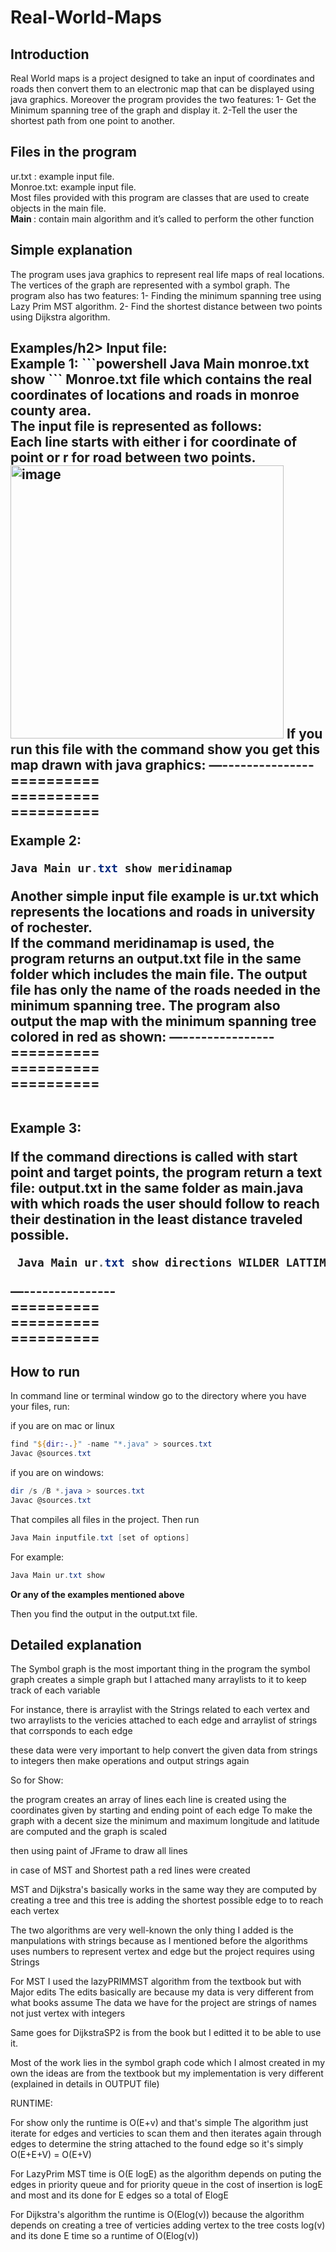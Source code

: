 # Real-World-Maps

<h2> Introduction </h2>

Real World maps is a project designed to take an input of coordinates and roads then convert them to an electronic map that can be displayed using java graphics. Moreover the program provides the two features:
1- Get the Minimum spanning tree of the graph and display it.
2-Tell the user the shortest path from one point to another.
<br>
<h2>Files in the program</h2>
ur.txt : example input file.<br>
Monroe.txt: example input file.<br>
Most files provided with this program are classes that are used to create objects in the main file.<br>
<strong>Main </strong>: contain main algorithm and it’s called to perform the other function <br>
<h2>Simple explanation </h2>
The program uses java graphics to represent real life maps of real locations. The vertices of the graph are represented with a symbol graph. The program also has two features: 
1- Finding the minimum spanning tree using Lazy Prim MST algorithm.
2- Find the shortest distance between two points using Dijkstra algorithm.


<h2>Examples/h2>
Input file: <br>
Example 1: 
```powershell
Java Main monroe.txt show
```
Monroe.txt file which contains the real coordinates of locations and roads in monroe county area.
<br>
The input file is represented as follows:<br>
Each line starts with either i for coordinate of point or r for road between two points. 
<img width="437" alt="image" src="https://user-images.githubusercontent.com/105813102/184509055-300d7f57-46bd-4393-a0df-83225875498b.png">
If you run this file with the command show you get this map drawn with java graphics:
—--------------- <br>
==========<br>
==========<br>
==========<br>

Example 2:
```powershell
Java Main ur.txt show meridinamap
```
Another simple input file example is ur.txt which represents the locations and roads in university of rochester. <br>
If the command meridinamap is used, the program returns an output.txt file in the same folder which includes the main file. The output file has only the name of the roads needed in the minimum spanning tree. The program also output the map with the minimum spanning tree colored in red as shown:
—--------------- <br>
==========<br>
==========<br>
==========<br>

<br>
Example 3:<br>

If the command directions is called with start point and target points, the program return a text file: output.txt in the same folder as main.java with which roads the user should follow to reach their destination in the least distance traveled possible.

```powershell
 Java Main ur.txt show directions WILDER LATTIMORE
```
 —--------------- <br>
==========<br>
==========<br>
==========<br>



<h2>How to run </h2>
In command line or terminal window go to the directory where you have your files, run:<br>

if you are on mac or linux 
```powershell
find "${dir:-.}" -name "*.java" > sources.txt
Javac @sources.txt
```

if you are on windows: <br>
```powershell
dir /s /B *.java > sources.txt
Javac @sources.txt
```

That compiles all files in the project.
Then run
```powershell
Java Main inputfile.txt [set of options]
```
For example: 
```powershell
Java Main ur.txt show
```
<strong>Or any of the examples mentioned above</strong><br>

Then you find the output in the output.txt file.

<h2>Detailed explanation</h2>

The Symbol graph is the most important thing in the program 
the symbol graph creates a simple graph but I attached many arraylists to it
to keep track of each variable

For instance, there is arraylist with the Strings related to each vertex
and two arraylists to the vericies attached to each edge 
and arraylist of strings that corrsponds to each edge

these data were very important to help convert the given data from strings
to integers then make operations and output strings again

So for Show:

the program creates an array of lines 
each line is created using the coordinates given by
starting and ending point of each edge
To make the graph with a decent size the minimum and maximum longitude and latitude
are computed and the graph is scaled

then using paint of JFrame to draw all lines

in case of MST and Shortest path a red lines were created


MST and Dijkstra's basically works in the same way
they are computed by creating a tree and this tree
is adding the shortest possible edge to to reach each 
vertex

The two algorithms are very well-known the only thing I added is
the manpulations with strings because as I mentioned before the algorithms
uses numbers to represent vertex and edge but the project requires using Strings 


For MST I used the lazyPRIMMST algorithm from the textbook but with Major edits
The edits basically are because my data is very different from what books assume
The data we have for the project are strings of names not just vertex with integers

Same goes for DijkstraSP2 is from the book but I editted it to be able to use it.

Most of the work lies in the symbol graph code which I almost created in my own 
the ideas are from the textbook but my implementation is very different (explained in details in OUTPUT file)

RUNTIME:

For show only the runtime is O(E+v) and that's simple
The algorithm just iterate for edges and verticies to scan them and then iterates again through edges
to determine the string attached to the found edge so it's simply O(E+E+V) = O(E+V)

For LazyPrim MST time is O(E logE) as the algorithm depends on puting the edges in priority queue
and for priority queue in the cost of insertion is logE and most and its done for E edges so a total of ElogE

For Dijkstra's algorithm the runtime is O(Elog(v)) because the algorithm depends on creating a tree of verticies
adding vertex to the tree costs log(v) and its done E time so a runtime of  O(Elog(v))




